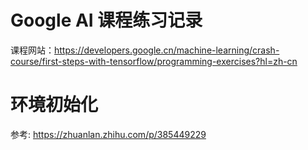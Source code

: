 # Google AI 课程练习记录

课程网站：<https://developers.google.cn/machine-learning/crash-course/first-steps-with-tensorflow/programming-exercises?hl=zh-cn>

# 环境初始化

参考: <https://zhuanlan.zhihu.com/p/385449229>